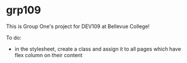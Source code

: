 # grp109

This is Group One's project for DEV109 at Bellevue College!

To do:
- in the stylesheet, create a class and assign it to all pages which have flex column on their content
